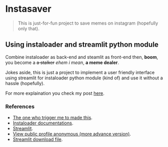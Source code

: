# Instasaver
> This is just-for-fun project to save memes on instagram (hopefully only that).

## Using instaloader and streamlit python module
Combine instaloader as back-end and steamlit as front-end then, **boom**, you become a ~~a stalker~~ *ehem i mean*, **a meme dealer**.

Jokes aside, this is just a project to implement a user friendly interface using streamlit for instaloader python module (kind of) and use it without a hassle (hopefully).

For more explaination you check my post [here](https://bruhtus.github.io/posts/instasaver/).

### References
- [The one who trigger me to made this](https://instasave.egoist.sh/).
- [Instaloader documentations](https://instaloader.github.io/as-module.html).
- [Streamlit](https://www.streamlit.io/).
- [View public profile anonymous (more advance version)](https://insta-stories.ru/).
- [Streamlit download file](https://discuss.streamlit.io/t/how-to-download-file-in-streamlit/1806/23).
